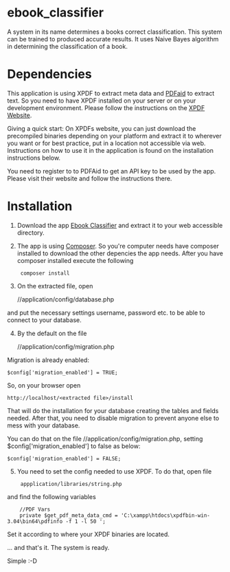 # ebook_classifier

A system in its name determines a books correct classification. This system can be trained to produced accurate results. It uses
Naive Bayes algorithm in determining the classification of a book.


# Dependencies

This application is using XPDF to extract meta data and <a href="http://www.pdfaid.com/">PDFaid</a> to extract text. So you need to have XPDF installed on your server or on your development environment. Please follow the instructions on the <a href="http://www.foolabs.com/xpdf/download.html">XPDF Website</a>.

Giving a quick start: On XPDFs website, you can just download the precompiled binaries depending on your platform and extract it to wherever you want or for best practice, put in a location not accessible via web. Instructions on how to use it in the application is found on the installation instructions below.

You need to register to to PDFAid to get an API key to be used by the app. Please visit their website and follow the instructions there.


# Installation

1) Download the app <a href="https://github.com/ipabz/ebook_classifier/archive/master.zip">Ebook Classifier</a> and extract it
to your web accessible directory.

2) The app is using <a href="https://getcomposer.org/">Composer</a>. So you're computer needs have composer installed to download the other depencies the app needs. After you have composer installed execute the following

        composer install


3) On the extracted file, open

    /<extracted files>/application/config/database.php

and put the necessary settings username, password etc. to be able to connect to your database.

4) By the default on the file

    /<extracted files>/application/config/migration.php

Migration is already enabled:

    $config['migration_enabled'] = TRUE;

So, on your browser open

    http://localhost/<extracted file>/install

That will do the installation for your database creating the tables and fields needed. After that, you need to disable
migration to prevent anyone else to mess with your database.

You can do that on the file /<extracted files>/application/config/migration.php, setting $config['migration_enabled'] to false
as below:

    $config['migration_enabled'] = FALSE;

5) You need to set the config needed to use XPDF. To do that, open file

        appplication/libraries/string.php

and find the following variables

        //PDF Vars
        private $get_pdf_meta_data_cmd = 'C:\xampp\htdocs\xpdfbin-win-3.04\bin64\pdfinfo -f 1 -l 50 ';

Set it according to where your XPDF binaries are located.



... and that's it. The system is ready.

Simple :-D
